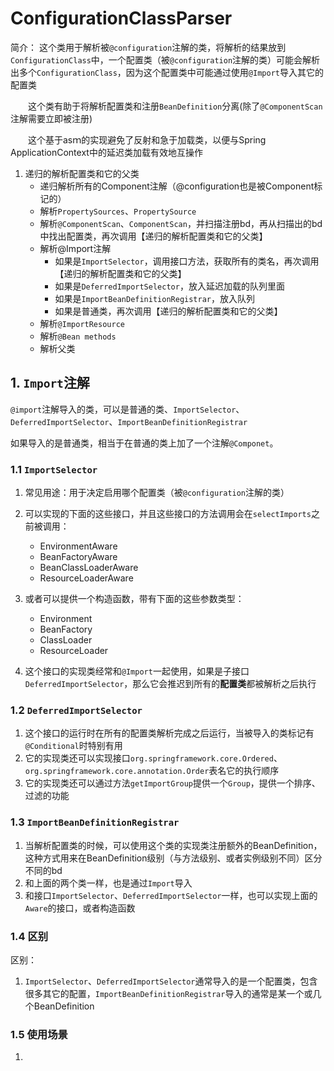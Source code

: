 # ConfigurationClassParser

简介：
        这个类用于解析被`@configuration`注解的类，将解析的结果放到`ConfigurationClass`中，一个配置类（被`@configuration`注解的类）可能会解析出多个`ConfigurationClass`，因为这个配置类中可能通过使用`@Import`导入其它的配置类

　　这个类有助于将解析配置类和注册`BeanDefinition`分离(除了`@ComponentScan`注解需要立即被注册)

　　这个基于asｍ的实现避免了反射和急于加载类，以便与Spring ApplicationContext中的延迟类加载有效地互操作



1. 递归的解析配置类和它的父类
   * 递归解析所有的Component注解（@configuration也是被Component标记的）
   * 解析`PropertySources`、`PropertySource`
   * 解析`@ComponentScan`、`ComponentScan`，并扫描注册bd，再从扫描出的bd中找出配置类，再次调用【递归的解析配置类和它的父类】
   * 解析@Import注解
     * 如果是`ImportSelector`，调用接口方法，获取所有的类名，再次调用【递归的解析配置类和它的父类】
     * 如果是`DeferredImportSelector`，放入延迟加载的队列里面
     * 如果是`ImportBeanDefinitionRegistrar`，放入队列
     * 如果是普通类，再次调用【递归的解析配置类和它的父类】
   * 解析`@ImportResource`
   * 解析`@Bean methods`
   * 解析父类



## 1. `Import`注解

`@import`注解导入的类，可以是普通的类、`ImportSelector`、`DeferredImportSelector`、`ImportBeanDefinitionRegistrar`

如果导入的是普通类，相当于在普通的类上加了一个注解`@Componet`。



### 1.1 `ImportSelector`

1. 常见用途：用于决定启用哪个配置类（被`@configuration`注解的类）

2. 可以实现的下面的这些接口，并且这些接口的方法调用会在`selectImports`之前被调用：
    *  EnvironmentAware
    *  BeanFactoryAware
    *  BeanClassLoaderAware
    *  ResourceLoaderAware
3. 或者可以提供一个构造函数，带有下面的这些参数类型：
   * Environment
   * BeanFactory
   * ClassLoader
   * ResourceLoader
4. 这个接口的实现类经常和`@Import`一起使用，如果是子接口`DeferredImportSelector`，那么它会推迟到所有的**配置类**都被解析之后执行

### 1.2 `DeferredImportSelector`

1. 这个接口的运行时在所有的配置类解析完成之后运行，当被导入的类标记有`@Conditional`时特别有用
2. 它的实现类还可以实现接口`org.springframework.core.Ordered`、`org.springframework.core.annotation.Order`表名它的执行顺序
3. 它的实现类还可以通过方法`getImportGroup`提供一个`Group`，提供一个排序、过滤的功能

### 1.3 `ImportBeanDefinitionRegistrar`

1. 当解析配置类的时候，可以使用这个类的实现类注册额外的BeanDefinition，这种方式用来在BeanDefinition级别（与方法级别、或者实例级别不同）区分不同的bd
2. 和上面的两个类一样，也是通过`Import`导入
3. 和接口`ImportSelector`、`DeferredImportSelector`一样，也可以实现上面的`Aware`的接口，或者构造函数

### 1.4 区别

区别：

1. `ImportSelector`、`DeferredImportSelector`通常导入的是一个配置类，包含很多其它的配置，`ImportBeanDefinitionRegistrar`导入的通常是某一个或几个BeanDefinition

### 1.5 使用场景

1. 